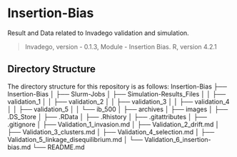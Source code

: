 # Insertion-Bias

Result and Data related to Invadego validation and simulation.

> Invadego, version - 0.1.3,
> Module - Insertion Bias.
> R, version 4.2.1

## Directory Structure

The directory structure for this repository is as follows:
Insertion-Bias
├── Insertion-Bias
│   ├── Slurm-Jobs
│   ├── Simulation-Results_Files
│   │   ├── validation_1
│   │   ├── validation_2
│   │   ├── validation_3
│   │   ├── validation_4
│   │   ├── validation_5
│   │   └── ib_500
│   ├── archives
│   ├── images
│   ├── .DS_Store
│   ├── .RData
│   ├── .Rhistory
│   ├── .gitattributes
│   ├── .gitignore
│   ├── Validation_1_invasion.md
│   ├── Validation_2_drift.md
│   ├── Validation_3_clusters.md
│   ├── Validation_4_selection.md
│   ├── Validation_5_linkage_disequilibrium.md
│   └── Validation_6_insertion-bias.md
└── README.md
